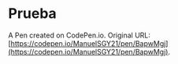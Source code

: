 # Prueba

A Pen created on CodePen.io. Original URL: [https://codepen.io/ManuelSGY21/pen/BapwMgj](https://codepen.io/ManuelSGY21/pen/BapwMgj).

